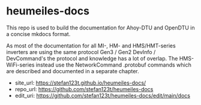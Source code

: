 # heumeiles-docs

This repo is used to build the documentation for Ahoy-DTU and OpenDTU in a concise mkdocs format.

As most of the documentation for all MI-, HM- and HMS/HMT-series inverters are using the same protocol Gen3 / Gen2 DevInfo / DevCommand's the protocol and knowledge has a lot of overlap.
The HMS-WiFi-series instead use the NetworkCommand .protobuf commands which are described and documented in a separate chapter.

* site_url: https://stefan123t.github.io/heumeiles-docs/
* repo_url: https://github.com/stefan123t/heumeiles-docs
* edit_uri: https://github.com/stefan123t/heumeiles-docs/edit/main/docs

